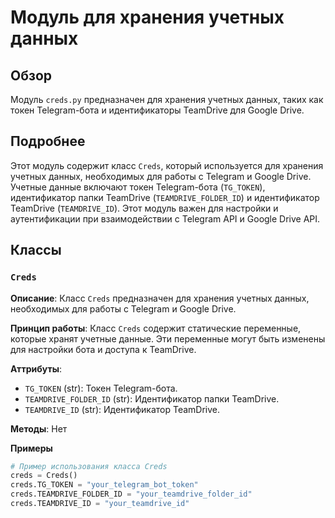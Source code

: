 # Модуль для хранения учетных данных

## Обзор

Модуль `creds.py` предназначен для хранения учетных данных, таких как токен Telegram-бота и идентификаторы TeamDrive для Google Drive.

## Подробнее

Этот модуль содержит класс `Creds`, который используется для хранения учетных данных, необходимых для работы с Telegram и Google Drive. Учетные данные включают токен Telegram-бота (`TG_TOKEN`), идентификатор папки TeamDrive (`TEAMDRIVE_FOLDER_ID`) и идентификатор TeamDrive (`TEAMDRIVE_ID`). Этот модуль важен для настройки и аутентификации при взаимодействии с Telegram API и Google Drive API.

## Классы

### `Creds`

**Описание**: Класс `Creds` предназначен для хранения учетных данных, необходимых для работы с Telegram и Google Drive.

**Принцип работы**:
Класс `Creds` содержит статические переменные, которые хранят учетные данные. Эти переменные могут быть изменены для настройки бота и доступа к TeamDrive.

**Аттрибуты**:
- `TG_TOKEN` (str): Токен Telegram-бота.
- `TEAMDRIVE_FOLDER_ID` (str): Идентификатор папки TeamDrive.
- `TEAMDRIVE_ID` (str): Идентификатор TeamDrive.

**Методы**: Нет

**Примеры**

```python
# Пример использования класса Creds
creds = Creds()
creds.TG_TOKEN = "your_telegram_bot_token"
creds.TEAMDRIVE_FOLDER_ID = "your_teamdrive_folder_id"
creds.TEAMDRIVE_ID = "your_teamdrive_id"